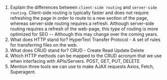 1.  Explain the differences between `client-side routing` and `server-side routing`.
Client-side routing is typically faster and does not require refreshing the page in order to route to a new section of the page, whereas server-side routing requires a refresh. Although server-side routing requires a refresh of the web-page, this type of routing is more optimized for SEO -- Although this may change over the coming years.
1.  What does HTTP stand for?
HyperText Transfer Protocol - A set of rules for transferring files on the web.
1.  What does CRUD stand for?
CRUD - Create Read Update Delete 
1.  Which HTTP methods can be mapped to the CRUD acronym that we use when interfacing with APIs/Servers.
POST, GET, PUT, DELETE
1.  Mention three tools we can use to make AJAX requests
Axios, Fetch, Superagent.